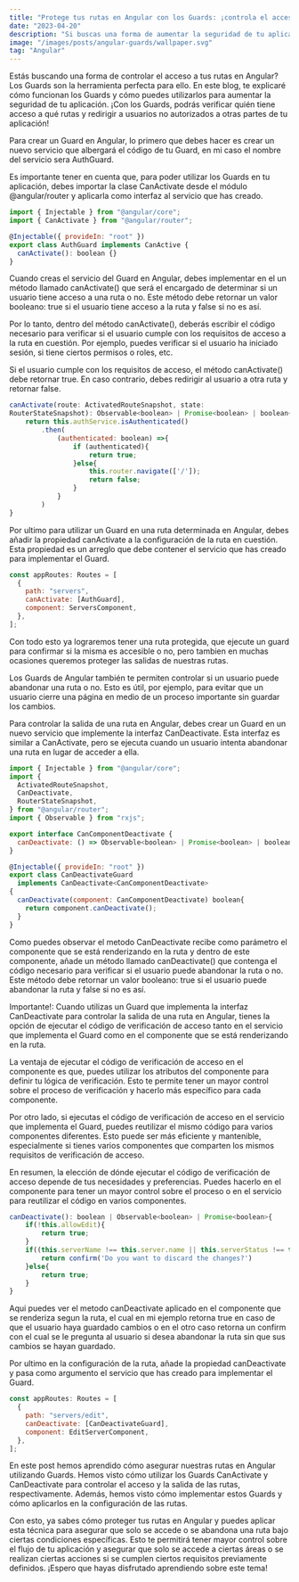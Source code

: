 ```yaml
---
title: "Protege tus rutas en Angular con los Guards: ¡controla el acceso y la salida de rutas de manera eficiente!"
date: "2023-04-20"
description: "Si buscas una forma de aumentar la seguridad de tu aplicación Angular, los Guards son una herramienta clave para controlar el acceso a tus rutas. En este blog, te explicamos cómo funcionan los Guards y cómo puedes utilizarlos para verificar quién tiene acceso a qué rutas. Además, te mostraremos cómo redirigir a usuarios no autorizados a otras partes de tu aplicación. ¡Aprende todo lo que necesitas saber sobre los Guards en Angular aquí!"
image: "/images/posts/angular-guards/wallpaper.svg"
tag: "Angular"
---
```


Estás buscando una forma de controlar el acceso a tus rutas en Angular? Los Guards son la herramienta perfecta para ello. En este blog, te explicaré cómo funcionan los Guards y cómo puedes utilizarlos para aumentar la seguridad de tu aplicación. ¡Con los Guards, podrás verificar quién tiene acceso a qué rutas y redirigir a usuarios no autorizados a otras partes de tu aplicación!

Para crear un Guard en Angular, lo primero que debes hacer es crear un nuevo servicio que albergará el código de tu Guard, en mi caso el nombre del servicio sera AuthGuard.

Es importante tener en cuenta que, para poder utilizar los Guards en tu aplicación, debes importar la clase CanActivate desde el módulo @angular/router y aplicarla como interfaz al servicio que has creado.

```javascript {monokai}
import { Injectable } from "@angular/core";
import { CanActivate } from "@angular/router";

@Injectable({ provideIn: "root" })
export class AuthGuard implements CanActive {
  canActivate(): boolean {}
}
```

Cuando creas el servicio del Guard en Angular, debes implementar en el un método llamado canActivate() que será el encargado de determinar si un usuario tiene acceso a una ruta o no. Este método debe retornar un valor booleano: true si el usuario tiene acceso a la ruta y false si no es así.

Por lo tanto, dentro del método canActivate(), deberás escribir el código necesario para verificar si el usuario cumple con los requisitos de acceso a la ruta en cuestión. Por ejemplo, puedes verificar si el usuario ha iniciado sesión, si tiene ciertos permisos o roles, etc.

Si el usuario cumple con los requisitos de acceso, el método canActivate() debe retornar true. En caso contrario, debes redirigir al usuario a otra ruta y retornar false.

```javascript {monokai}
canActivate(route: ActivatedRouteSnapshot, state:
RouterStateSnapshot): Observable<boolean> | Promise<boolean> | boolean{
    return this.authService.isAuthenticated()
        .then(
            (authenticated: boolean) =>{
                if (authenticated){
                    return true;
                }else{
                    this.router.navigate(['/']);
                    return false;
                }
            }
        )
}
```

Por ultimo para utilizar un Guard en una ruta determinada en Angular, debes añadir la propiedad canActivate a la configuración de la ruta en cuestión. Esta propiedad es un arreglo que debe contener el servicio que has creado para implementar el Guard.

```javascript {monokai}
const appRoutes: Routes = [
  {
    path: "servers",
    canActivate: [AuthGuard],
    component: ServersComponent,
  },
];
```

Con todo esto ya lograremos tener una ruta protegida, que ejecute un guard para confirmar si la misma es accesible o no, pero tambien en muchas ocasiones queremos proteger las salidas de nuestras rutas.

Los Guards de Angular también te permiten controlar si un usuario puede abandonar una ruta o no. Esto es útil, por ejemplo, para evitar que un usuario cierre una página en medio de un proceso importante sin guardar los cambios.

Para controlar la salida de una ruta en Angular, debes crear un Guard en un nuevo servicio que implemente la interfaz CanDeactivate. Esta interfaz es similar a CanActivate, pero se ejecuta cuando un usuario intenta abandonar una ruta en lugar de acceder a ella.

```javascript {monokai}
import { Injectable } from "@angular/core";
import {
  ActivatedRouteSnapshot,
  CanDeactivate,
  RouterStateSnapshot,
} from "@angular/router";
import { Observable } from "rxjs";

export interface CanComponentDeactivate {
  canDeactivate: () => Observable<boolean> | Promise<boolean> | boolean;
}

@Injectable({ provideIn: "root" })
export class CanDeactivateGuard
  implements CanDeactivate<CanComponentDeactivate>
{
  canDeactivate(component: CanComponentDeactivate) boolean{
    return component.canDeactivate();
  }
}
```

Como puedes observar el metodo CanDeactivate recibe como parámetro el componente que se está renderizando en la ruta y dentro de este componente, añade un método llamado canDeactivate() que contenga el código necesario para verificar si el usuario puede abandonar la ruta o no. Este método debe retornar un valor booleano: true si el usuario puede abandonar la ruta y false si no es así.

Importante!: Cuando utilizas un Guard que implementa la interfaz CanDeactivate para controlar la salida de una ruta en Angular, tienes la opción de ejecutar el código de verificación de acceso tanto en el servicio que implementa el Guard como en el componente que se está renderizando en la ruta.

La ventaja de ejecutar el código de verificación de acceso en el componente es que, puedes utilizar los atributos del componente para definir tu lógica de verificación. Esto te permite tener un mayor control sobre el proceso de verificación y hacerlo más específico para cada componente.

Por otro lado, si ejecutas el código de verificación de acceso en el servicio que implementa el Guard, puedes reutilizar el mismo código para varios componentes diferentes. Esto puede ser más eficiente y mantenible, especialmente si tienes varios componentes que comparten los mismos requisitos de verificación de acceso.

En resumen, la elección de dónde ejecutar el código de verificación de acceso depende de tus necesidades y preferencias. Puedes hacerlo en el componente para tener un mayor control sobre el proceso o en el servicio para reutilizar el código en varios componentes.

```javascript {monokai}
canDeactivate(): boolean | Observable<boolean> | Promise<boolean>{
    if(!this.allowEdit){
        return true;
    }
    if((this.serverName !== this.server.name || this.serverStatus !== this.server.status) && !this.changesSaved){
        return confirm('Do you want to discard the changes?')
    }else{
        return true;
    }
}
```

Aqui puedes ver el metodo canDeactivate aplicado en el componente que se renderiza segun la ruta, el cual en mi ejemplo retorna true en caso de que el usuario haya guardado cambios o en el otro caso retorna un confirm con el cual se le pregunta al usuario si desea abandonar la ruta sin que sus cambios se hayan guardado.

Por ultimo en la configuración de la ruta, añade la propiedad canDeactivate y pasa como argumento el servicio que has creado para implementar el Guard.

```javascript {monokai}
const appRoutes: Routes = [
  {
    path: "servers/edit",
    canDeactivate: [CanDeactivateGuard],
    component: EditServerComponent,
  },
];
```

En este post hemos aprendido cómo asegurar nuestras rutas en Angular utilizando Guards. Hemos visto cómo utilizar los Guards CanActivate y CanDeactivate para controlar el acceso y la salida de las rutas, respectivamente. Además, hemos visto cómo implementar estos Guards y cómo aplicarlos en la configuración de las rutas.

Con esto, ya sabes cómo proteger tus rutas en Angular y puedes aplicar esta técnica para asegurar que solo se accede o se abandona una ruta bajo ciertas condiciones específicas. Esto te permitirá tener mayor control sobre el flujo de tu aplicación y asegurar que solo se accede a ciertas áreas o se realizan ciertas acciones si se cumplen ciertos requisitos previamente definidos. ¡Espero que hayas disfrutado aprendiendo sobre este tema!
